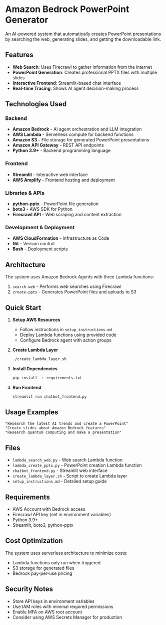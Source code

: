 # Amazon Bedrock PowerPoint Generator

An AI-powered system that automatically creates PowerPoint presentations by searching the web, generating slides, and getting the downloadable link.

## Features

- **Web Search**: Uses Firecrawl to gather information from the internet
- **PowerPoint Generation**: Creates professional PPTX files with multiple slides
- **Interactive Frontend**: Streamlit-based chat interface
- **Real-time Tracing**: Shows AI agent decision-making process

## Technologies Used

### Backend
- **Amazon Bedrock** - AI agent orchestration and LLM integration
- **AWS Lambda** - Serverless compute for backend functions
- **Amazon S3** - File storage for generated PowerPoint presentations
- **Amazon API Gateway** - REST API endpoints
- **Python 3.9+** - Backend programming language

### Frontend
- **Streamlit** - Interactive web interface
- **AWS Amplify** - Frontend hosting and deployment

### Libraries & APIs
- **python-pptx** - PowerPoint file generation
- **boto3** - AWS SDK for Python
- **Firecrawl API** - Web scraping and content extraction

### Development & Deployment
- **AWS CloudFormation** - Infrastructure as Code
- **Git** - Version control
- **Bash** - Deployment scripts

## Architecture

The system uses Amazon Bedrock Agents with three Lambda functions:
1. `search-web` - Performs web searches using Firecrawl
2. `create-pptx` - Generates PowerPoint files and uploads to S3

## Quick Start

1. **Setup AWS Resources**
   - Follow instructions in `setup_instructions.md`
   - Deploy Lambda functions using provided code
   - Configure Bedrock agent with action groups

2. **Create Lambda Layer**
   ```bash
   ./create_lambda_layer.sh
   ```

3. **Install Dependencies**
   ```bash
   pip install -r requirements.txt
   ```

4. **Run Frontend**
   ```bash
   streamlit run chatbot_frontend.py
   ```

## Usage Examples

```
"Research the latest AI trends and create a PowerPoint"
"Create slides about Amazon Bedrock features"
"Research quantum computing and make a presentation"
```

## Files

- `lambda_search_web.py` - Web search Lambda function
- `lambda_create_pptx.py` - PowerPoint creation Lambda function  
- `chatbot_frontend.py` - Streamlit web interface
- `create_lambda_layer.sh` - Script to create Lambda layer
- `setup_instructions.md` - Detailed setup guide

## Requirements

- AWS Account with Bedrock access
- Firecrawl API key (set in environment variables)
- Python 3.9+
- Streamlit, boto3, python-pptx

## Cost Optimization

The system uses serverless architecture to minimize costs:
- Lambda functions only run when triggered
- S3 storage for generated files
- Bedrock pay-per-use pricing

## Security Notes

- Store API keys in environment variables
- Use IAM roles with minimal required permissions
- Enable MFA on AWS root account
- Consider using AWS Secrets Manager for production

